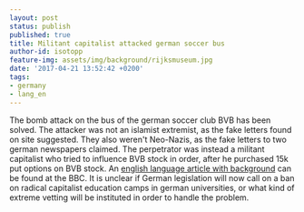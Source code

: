 ```yaml
---
layout: post
status: publish
published: true
title: Militant capitalist attacked german soccer bus
author-id: isotopp
feature-img: assets/img/background/rijksmuseum.jpg
date: '2017-04-21 13:52:42 +0200'
tags:
- germany
- lang_en
---
```

The bomb attack on the bus of the german soccer club BVB has been solved.
The attacker was not an islamist extremist, as the fake letters found on
site suggested. They also weren't Neo-Nazis, as the fake letters to two
german newspapers claimed. The perpetrator was instead a militant capitalist
who tried to influence BVB stock in order, after he purchased 15k put
options on BVB stock. An
[english language article with background](http://www.bbc.com/news/world-europe-39664212) 
can be found at the BBC. It is unclear if German legislation will now call
on a ban on radical capitalist education camps in german universities, or
what kind of extreme vetting will be instituted in order to handle the
problem.
